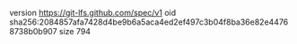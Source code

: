 version https://git-lfs.github.com/spec/v1
oid sha256:2084857afa7428d4be9b6a5aca4ed2ef497c3b04f8ba36e82e44768738b0b907
size 794
